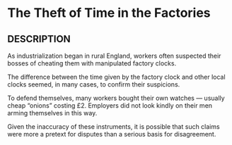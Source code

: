 # The Theft of Time in the Factories

## DESCRIPTION
As industrialization began in rural England, workers often suspected their bosses of cheating them with manipulated factory clocks.

The difference between the time given by the factory clock and other local clocks seemed, in many cases, to confirm their suspicions.

To defend themselves, many workers bought their own watches — usually cheap “onions” costing £2. Employers did not look kindly on their men arming themselves in this way.

Given the inaccuracy of these instruments, it is possible that such claims were more a pretext for disputes than a serious basis for disagreement.
